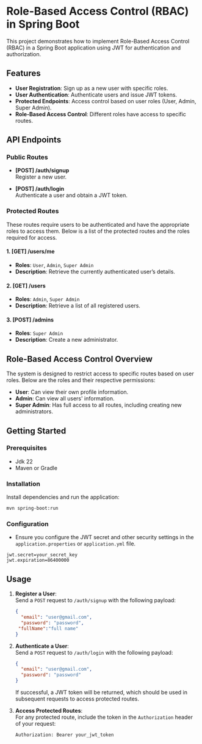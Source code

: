 


# Role-Based Access Control (RBAC) in Spring Boot

This project demonstrates how to implement Role-Based Access Control (RBAC) in a Spring Boot application using JWT for authentication and authorization.

## Features
- **User Registration**: Sign up as a new user with specific roles.
- **User Authentication**: Authenticate users and issue JWT tokens.
- **Protected Endpoints**: Access control based on user roles (User, Admin, Super Admin).
- **Role-Based Access Control**: Different roles have access to specific routes.

## API Endpoints

### Public Routes

- **[POST] /auth/signup**  
  Register a new user.

- **[POST] /auth/login**  
  Authenticate a user and obtain a JWT token.

### Protected Routes

These routes require users to be authenticated and have the appropriate roles to access them. Below is a list of the protected routes and the roles required for access.

#### 1. **[GET] /users/me**
- **Roles**: `User`, `Admin`, `Super Admin`
- **Description**: Retrieve the currently authenticated user’s details.

#### 2. **[GET] /users**
- **Roles**: `Admin`, `Super Admin`
- **Description**: Retrieve a list of all registered users.

#### 3. **[POST] /admins**
- **Roles**: `Super Admin`
- **Description**: Create a new administrator.

## Role-Based Access Control Overview

The system is designed to restrict access to specific routes based on user roles. Below are the roles and their respective permissions:

- **User**: Can view their own profile information.
- **Admin**: Can view all users' information.
- **Super Admin**: Has full access to all routes, including creating new administrators.

## Getting Started

### Prerequisites
- Jdk 22
- Maven or Gradle

### Installation


 Install dependencies and run the application:

   ```bash
   mvn spring-boot:run
   ```

### Configuration

- Ensure you configure the JWT secret and other security settings in the `application.properties` or `application.yml` file.
  
```properties
jwt.secret=your_secret_key
jwt.expiration=86400000
```

## Usage

1. **Register a User**:  
   Send a `POST` request to `/auth/signup` with the following payload:
   ```json
   {
     "email": "user@gmail.com",
     "password": "password",
    "fullName":"full name"
   }
   ```

2. **Authenticate a User**:  
   Send a `POST` request to `/auth/login` with the following payload:
   ```json
   {
     "email": "user@gmail.com",
     "password": "password"
   }
   ```

   If successful, a JWT token will be returned, which should be used in subsequent requests to access protected routes.

3. **Access Protected Routes**:  
   For any protected route, include the token in the `Authorization` header of your request:
   ```bash
   Authorization: Bearer your_jwt_token
   ```

